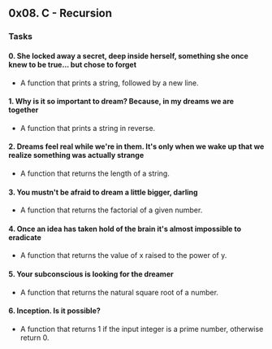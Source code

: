 ## 0x08. C - Recursion

### Tasks

#### 0. She locked away a secret, deep inside herself, something she once knew to be true... but chose to forget

* A function that prints a string, followed by a new line.

#### 1. Why is it so important to dream? Because, in my dreams we are together

* A function that prints a string in reverse.

#### 2. Dreams feel real while we're in them. It's only when we wake up that we realize something was actually strange

* A function that returns the length of a string.

#### 3. You mustn't be afraid to dream a little bigger, darling

* A function that returns the factorial of a given number.

#### 4. Once an idea has taken hold of the brain it's almost impossible to eradicate

* A function that returns the value of x raised to the power of y.

#### 5. Your subconscious is looking for the dreamer

* A function that returns the natural square root of a number.

#### 6. Inception. Is it possible?

* A function that returns 1 if the input integer is a prime number, otherwise return 0.
